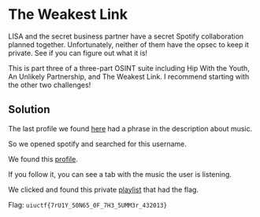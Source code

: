# The Weakest Link

LISA and the secret business partner have a secret Spotify collaboration planned together. Unfortunately, neither of them have the opsec to keep it private. See if you can figure out what it is!

This is part three of a three-part OSINT suite including Hip With the Youth, An Unlikely Partnership, and The Weakest Link. I recommend starting with the other two challenges!

## Solution

The last profile we found [here](https://www.linkedin.com/in/uiuc-chan/) had a phrase in the description about music.

So we opened spotify and searched for this username.

We found this [profile](https://open.spotify.com/user/31d2lcivqdieyl4qzx25vfmp6jt4?si=df331fc66cab4a3c).

If you follow it, you can see a tab with the music the user is listening.

We clicked and found this private [playlist](https://open.spotify.com/playlist/1J2aZwN25HyZT7viJsNkxS?si=c2574bdbd7f44a9b) that had the flag.


Flag: `uiuctf{7rU1Y_50N65_0F_7H3_5UMM3r_432013}`